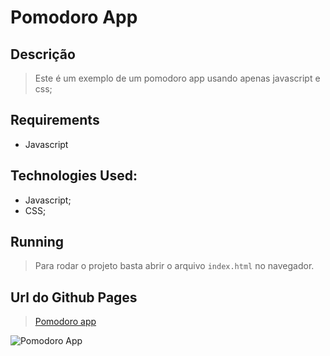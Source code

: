 # Pomodoro App

## Descrição

> Este é um exemplo de um pomodoro app usando apenas javascript e css;


## Requirements

- Javascript


## Technologies Used:

- Javascript;
- CSS;


## Running 

> Para rodar o projeto basta abrir o arquivo <code>index.html</code> no navegador.

## Url do Github Pages

> [Pomodoro app]()




![Pomodoro App](./img/pomodoro-app.gif)
